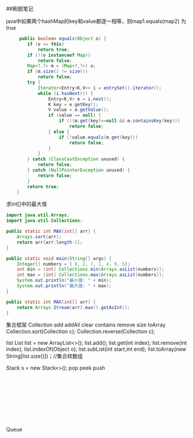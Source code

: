 ##刷题笔记

java中如果两个hashMap的key和value都逐一相等，则map1.equals(map2) 为true
```java
     public boolean equals(Object o) {
        if (o == this)
            return true;
        if (!(o instanceof Map))
            return false;
        Map<?,?> m = (Map<?,?>) o;
        if (m.size() != size())
            return false;
        try {
            Iterator<Entry<K,V>> i = entrySet().iterator();
            while (i.hasNext()) {
                Entry<K,V> e = i.next();
                K key = e.getKey();
                V value = e.getValue();
                if (value == null) {
                    if (!(m.get(key)==null && m.containsKey(key)))
                        return false;
                } else {
                    if (!value.equals(m.get(key)))
                        return false;
                }
            }
        } catch (ClassCastException unused) {
            return false;
        } catch (NullPointerException unused) {
            return false;
        }
        return true;
    }

```

求int[]中的最大值
```java
import java.util.Arrays;
import java.util.Collections;

public static int MAX(int[] arr) {
    Arrays.sort(arr);
    return arr[arr.length-1];
}

public static void main(String[] args) {
    Integer[] numbers = { 8, 2, 7, 1, 4, 9, 5};
    int min = (int) Collections.min(Arrays.asList(numbers));
    int max = (int) Collections.max(Arrays.asList(numbers));
    System.out.println("最小值: " + min);
    System.out.println("最大值: " + max);
}

public static int MAX(int[] arr) {
    return Arrays.Stream(arr).max().getAsInt();
}

```
集合框架
Collection
add
addAll
clear
contains
remove
size
toArray
Collection.sort(Collection c);
Collection.reverse(Collection c);

list
List<Object> list = new ArrayList<>();
list.add();
list.get(int index);
list.remove(int index);
list.indexOf(Object o);
list.subList(int start,int end);
list.toArray(new String[list.size()])；//集合转数组

Stack<Object> s = new Stack<>();
pop
peek
push


Queue<Object> q = new Queue<>();
q.offer(Object o);
q.peek;
q.poll;

Deque<String> dq = new LinkedList<>();
当栈用:
pop()
push()
peek()
当队列用:
offer()
poll()
peek()
从头部插入：
addFirst()//将指定的元素插入此双端队列的前面 ，空间不足抛异常
offerFirst()//空间不足插入失败返回回false
push()//空间不足抛异常
从尾部插入
add()//将指定的元素插入此双端队列的后面 ，空间不足抛异常
offer()//空间不足返回false
addLast()//同add()
offerLast()//同offer()
从头部删除：
E removeFirst()//检索并删除第一个元素，为空时抛出异常
E remove()//同removeFirst
E pop()//同removeFirst
E poll()//检索并删除第一个元素 ，为空时返回null
E pollFirst()//同poll
从尾部删除
E removeLast()//检索并删除最后一个元素，为空时抛出异常
E pollLast()//检索并删除最后一个元素 ，为空时返回null
检索但不删除
E getFirst()//检索但不删除第一个元素，为空就抛异常
E getLast()//检索不删除最后一个元素，为空就抛异常
E peek() peekFirst()//检索但不删除第一个元素，为空返回null
E peekLast()//检索但不删除最后一个元素，为空返回null
迭代器
Iterator<> iterator()

优先队列
Queue<Integer> q = new PriorityQueue<>();默认 小顶堆
peek()//不弹 返回队首元素
poll()//弹出 返回队首元素
add() offer() //添加元素,前者(add)在插入失败时抛出异常，后者(offer)则会返回false。
size()//返回队列元素个数
isEmpty()//判断队列是否为空，为空返回true,不空返回false

PriorityQueue<Integer> queue = new PriorityQueue<Integer>(new Comparator<Integer>() {
@Override
public int compare(Integer num1, Integer num2) {
return num1 - num2;//升序 小顶堆
return num2 - num1;//降序 大顶堆
}
});

get()
put()
remove()

getOrDefault(Object key,V defaultValue);
containsKey()
containValue()
isEmpty()

---------------------

前言

最近开始刷 LeetCode 算法题，针对工作需求的算法刷题其实主要是锻炼解决问题的思路和代码撰写能力，而不是像算法竞赛那样用复杂的数据结构，所以常用的数据结构和操作并不多，熟练使用也能很好地提升自己的代码质量，特此做一个整理，以便于查阅。

数据结构

数组 []

初始化

// 初始化一个大小为10，默认值为0的数组
int[] nums = new int[10];

// 初始化一个二位boolean数组
boolean[][] visited = new boolean[5][10];
常用方法

// 函数开头一般要做一个非空检查，然后用索引下标访问元素
if (nums.length == 0) {
return;
}

for (int i = 0; i < nums.length; i++) {
// 访问num[i]
}
字符串 String

初始化

String s1 = "hello world";
访问字符串

// String不支持用[]直接访问字符
char c = s1.charAt(2);
修改字符串

// String不支持直接修改字符串，要转化为char[]类型才能修改
char[] chars = s1.toCharArray();
chars[1] = 'a';
String s2 = new String(chars);
判断字符串是否相同

// 一定要用equals方法进行判断，不能直接用==
if (s1.equals(s2)) {
// 相等
} else {
// 不相等
}
拼接字符串

// 支持直接用+进行连接，但是效率不高
String s3 = s1 + "!";
通过 STRINGBUILDER 进行频繁的字符串拼接以提高效率

StringBuilder sb = new StringBuilder();

for (char c = 'a'; c <= 'f'; c++) {
// append方法支持拼接字符、字符串、数字等类型
sb.append(c);
String result = sb.toString();
}
动态数组 ArrayList

初始化

// 初始化一个存储String类型的动态数组
ArrayList<String> strings = new ArrayList<>();

// 初始化一个存储int类型的动态数组
ArrayList<Integer> nums = new ArrayList<>();
常用方法

// 判断是否为空
boolean isEmpty()

// 返回元素个数
int size()

// 访问索引元素
E get(int index)

// 在尾部添加元素
boolean add(E e)
双链表 LinkedList

初始化

// 初始化一个存储String类型的双链表
LinkedList<String> strings = new LinkedList<>();

// 初始化一个存储int类型的双链表
LinkedList<Integer> nums = new LinkedList<>();
常用方法

// 判断是否为空
boolean isEmpty()

// 返回元素个数
int size()

// 在尾部添加元素
boolean add(E e)

// 删除尾部最后一个元素
E removeLast()

// 在头部添加元素
void addFirst(E e)

// 删除头部第一个元素
E removeFirst()
哈希表 HashMap

初始化

// 初始化一个整数映射到字符串的哈希表
HashMap<Integer, String> map = new HashMap<>();

// 初始化一个字符串映射到数组的哈希表
HashMap<String, int[]> map = new HashMap<>();
常用方法

// 判断是否存在Key
boolean containsKey(Object key)

// 获取Key的对应Value，如果不存在则返回null
V get(Object key)

// 获取Key的对应Value，如果不存在则返回null
V getOrDefault(Object key, V defaultValue)

// 将Key和Value存入哈希表
V put(K key, V value)

// 将Key和Value存入哈希表，如果存在，则什么都不做
V putIfAbsent(K key, V value)

// 删除键值对并返回值
V remove(Object key)

// 获取哈希表中所有Key
Set<K> keySet()
队列 Queue

初始化

// Java中的Queue是一个接口
// 初始化一个存储String的队列
Queue<String> q = new LinkedList<>();
常用方法

// 判断是否为空
boolean isEmpty()

// 返回元素个数
int size()

// 返回队头元素
E peek()

// 删除并返回队头元素
E poll()

// 在队尾插入元素
boolean offer(E e)
堆栈 Stack

初始化

// 初始化一个int类型的堆栈
Stack<Integer> s = new Stack<>();
常用方法

// 判断是否为空
boolean isEmpty()

// 返回元素个数
int size()

// 将元素压入栈顶
E push(E e)

// 返回栈顶元素
E peek()

// 删除并的返回栈顶元素
E pop()
